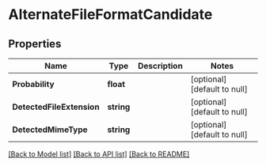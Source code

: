 # AlternateFileFormatCandidate

## Properties
Name | Type | Description | Notes
------------ | ------------- | ------------- | -------------
**Probability** | **float** |  | [optional] [default to null]
**DetectedFileExtension** | **string** |  | [optional] [default to null]
**DetectedMimeType** | **string** |  | [optional] [default to null]

[[Back to Model list]](../README.md#documentation-for-models) [[Back to API list]](../README.md#documentation-for-api-endpoints) [[Back to README]](../README.md)


